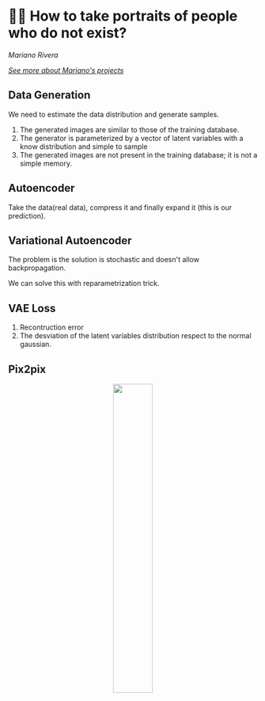 # 👩🏽 **How to take portraits of people who do not exist?**
_Mariano Rivera_

_<u>[See more about Mariano's projects](http://personal.cimat.mx:8181/~mrivera/cursos/temas_aprendizaje.html)</u>_

## **Data Generation**
We need to estimate the data distribution and generate samples.

1. The generated images are similar to those of the training database.
2. The generator is parameterized by a vector of latent variables with a know distribution and simple to sample
3. The generated images are not present in the training database; it is not a simple memory.


## **Autoencoder**

Take the data(real data), compress it and finally expand it (this is our prediction).


## **Variational Autoencoder**
The problem is the solution is stochastic and doesn't allow backpropagation.

We can solve this with reparametrization trick.


## **VAE Loss**

1. Recontruction error
2. The desviation of the latent variables distribution respect to the normal gaussian.


## **Pix2pix**
<p align="center">
        <img width="40%" src="https://raw.githubusercontent.com/saracarolina12/IA_School/master/MUFRAMEX/AI/imgs/pix2pix.jpg"> </img>
</p>